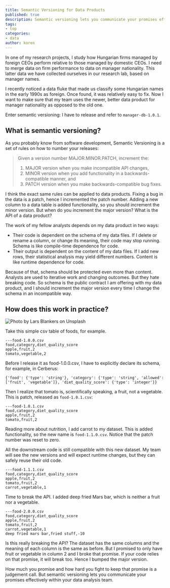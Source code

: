 ```yaml
---
title: Semantic Versioning for Data Products
published: true
description: Semantic versioning lets you communicate your promises effectively within your data analysis team.
tags:
- top
categories:
- data
author: koren
---
```


In one of my research projects, I study how Hungarian firms managed by foreign CEOs perform relative to those managed by domestic CEOs. I need to merge data on firm performance to data on manager nationality. This latter data we have collected ourselves in our research lab, based on manager names.

I recently noticed a data fluke that made us classify some Hungarian names in the early 1990s as foreign. Once found, it was relatively easy to fix. Now I want to make sure that my team uses the newer, better data product for manager nationality as opposed to the old one.

Enter semantic versioning: I have to release and refer to `manager-db-1.0.1`.

## What is semantic versioning?
As you probably know from software development, Semantic Versioning is a set of rules on how to number your releases:

> Given a version number MAJOR.MINOR.PATCH, increment the:
> 1. MAJOR version when you make incompatible API changes,
> 2. MINOR version when you add functionality in a backwards-compatible manner, and
> 3. PATCH version when you make backwards-compatible bug fixes.

I think the exact same rules can be applied to data products. Fixing a bug in the data is a patch, hence I incremented the patch number. Adding a new column to a data table is added functionality, so you should increment the minor version. But when do you increment the major version? What is the API of a data product?

The work of my fellow analysts depends on my data product in two ways:

- Their code is dependent on the schema of my data files. If I delete or rename a column, or change its meaning, their code may stop running. Schema is like compile-time dependence for code.
- Their output is dependent on the content of my data files. If I add new rows, their statistical analysis may yield different numbers. Content is like runtime dependence for code.

Because of that, schema should be protected even more than content. Analysts are used to iterative work and changing outcomes. But they hate breaking code. So schema is the public contract I am offering with my data product, and I should increment the major version every time I change the schema in an incompatible way.

## How does this work in practice?

![Photo by Lars Blankers on Unsplash](https://thepracticaldev.s3.amazonaws.com/i/ni0175aisq0f3btkn0ro.jpg)

Take this simple csv table of foods, for example.

```
---food-1.0.0.csv
food,category,diet_quality_score
apple,fruit,2
tomato,vegetable,2
```
Before I release it as food-1.0.0.csv, I have to explicitly declare its schema, for example, in Cerberus:
```
{'food': {'type': 'string'}, 'category': {'type': 'string', 'allowed': ['fruit', 'vegetable']}, 'diet_quality_score': {'type': 'integer'}}
```
Then I realize that tomato is, scientifically speaking, a fruit, not a vegetable. This is patch, released as `food-1.0.1.csv`:

```
---food-1.0.1.csv
food,category,diet_quality_score
apple,fruit,2
tomato,fruit,2
```
Reading more about nutrition, I add carrot to my dataset. This is added functionality, so the new name is `food-1.1.0.csv`. Notice that the patch number was reset to zero.

All the downstream code is still compatible with this new dataset. My team will see the new versions and will expect runtime changes, but they can safely reuse their old code.

```
---food-1.1.1.csv
food,category,diet_quality_score
apple,fruit,2
tomato,fruit,2
carrot,vegetable,1
```
Time to break the API. I added deep fried Mars bar, which is neither a fruit nor a vegetable.

```
---food-2.0.0.csv
food,category,diet_quality_score
apple,fruit,2
tomato,fruit,2
carrot,vegetable,1
deep fried mars bar,fried stuff,-10
```
Is this really breaking the API? The dataset has the same columns and the meaning of each column is the same as before. But I promised to only have fruit or vegetable in column 2 and I broke that promise. If your code relies on that promise, it will break too. Hence I bumped the major version.

How much you promise and how hard you fight to keep that promise is a judgement call. But semantic versioning lets you communicate your promises effectively within your data analysis team.